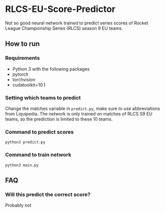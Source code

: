 # RLCS-EU-Score-Predictor
Not so good neural network trained to predict series scores of Rocket League Championship Series (RLCS) season 9 EU teams. 

## How to run

### Requirements

* Python 3 with the following packages
* pytorch
* torchvision
* cudatoolkit=10.1

### Setting which teams to predict

Change the matches variable in `predict.py`, make sure to use abbreviations from Liquipedia. The network is only trained on matches of RLCS S9 EU teams, so the prediction is limited to these 10 teams.

### Command to predict scores

`python3 predict.py`

### Command to train network

`python3 main.py`

## FAQ

### Will this predict the correct score?

Probably not
